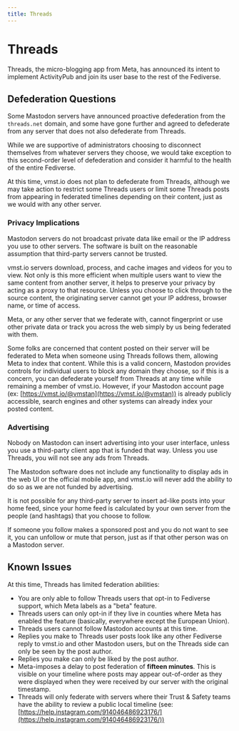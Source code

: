 ```yaml
---
title: Threads
---
```


# Threads

Threads, the micro-blogging app from Meta, has announced its intent to implement ActivityPub and join its user base to the rest of the Fediverse.

## Defederation Questions

Some Mastodon servers have announced proactive defederation from the `threads.net` domain, and some have gone further and agreed to defederate from any server that does not also defederate from Threads.

While we are supportive of administrators choosing to disconnect themselves from whatever servers they choose, we would take exception to this second-order level of defederation and consider it harmful to the health of the entire Fediverse.

At this time, vmst.io does not plan to defederate from Threads, although we may take action to restrict some Threads users or limit some Threads posts from appearing in federated timelines depending on their content, just as we would with any other server.

### Privacy Implications

Mastodon servers do not broadcast private data like email or the IP address you use to other servers.
The software is built on the reasonable assumption that third-party servers cannot be trusted.

vmst.io servers download, process, and cache images and videos for you to view. Not only is this more efficient when multiple users want to view the same content from another server, it helps to preserve your privacy by acting as a proxy to that resource. Unless you choose to click through to the source content, the originating server cannot get your IP address, browser name, or time of access.

Meta, or any other server that we federate with, cannot fingerprint or use other private data or track you across the web simply by us being federated with them.

Some folks are concerned that content posted on their server will be federated to Meta when someone using Threads follows them, allowing Meta to index that content.
While this is a valid concern, Mastodon provides controls for individual users to block any domain they choose, so if this is a concern, you can defederate yourself from Threads at any time while remaining a member of vmst.io.
However, if your Mastodon account page (ex: [https://vmst.io/@vmstan](https://vmst.io/@vmstan)) is already publicly accessible, search engines and other systems can already index your posted content.

### Advertising

Nobody on Mastodon can insert advertising into your user interface, unless you use a third-party client app that is funded that way.
Unless you use Threads, you will not see any ads from Threads.

The Mastodon software does not include any functionality to display ads in the web UI or the official mobile app, and vmst.io will never add the ability to do so as we are not funded by advertising.

It is not possible for any third-party server to insert ad-like posts into your home feed, since your home feed is calculated by your own server from the people (and hashtags) that you choose to follow.

If someone you follow makes a sponsored post and you do not want to see it, you can unfollow or mute that person, just as if that other person was on a Mastodon server.

## Known Issues

At this time, Threads has limited federation abilities:

- You are only able to follow Threads users that opt-in to Fediverse support, which Meta labels as a "beta" feature.
- Threads users can only opt-in if they live in counties where Meta has enabled the feature (basically, everywhere except the European Union).
- Threads users cannot follow Mastodon accounts at this time.
- Replies you make to Threads user posts look like any other Fediverse reply to vmst.io and other Mastodon users, but on the Threads side can only be seen by the post author.
- Replies you make can only be liked by the post author.
- Meta-imposes a delay to post federation of **fifteen minutes**. This is visible on your timeline where posts may appear out-of-order as they were displayed when they were received by our server with the original timestamp.
- Threads will only federate with servers where their Trust & Safety teams have the ability to review a public local timeline (see: [https://help.instagram.com/914046486923176/](https://help.instagram.com/914046486923176/))